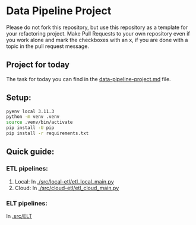 # Data Pipeline Project

Please do not fork this repository, but use this repository as a template for your refactoring project. Make Pull Requests to your own repository even if you work alone and mark the checkboxes with an x, if you are done with a topic in the pull request message.

## Project for today
The task for today you can find in the [data-pipeline-project.md](data-pipeline-project.md) file.

## Setup:
```bash
pyenv local 3.11.3
python -m venv .venv
source .venv/bin/activate
pip install -U pip
pip install -r requirements.txt
```

## Quick guide:

### ETL pipelines:
1.  Local: In [./src/local-etl/etl_local_main.py](./src/local-etl/etl_local_main.py)
2.  Cloud: In [./src/cloud-etl/etl_cloud_main.py](./src/cloud-etl/etl_cloud_main.py)

### ELT pipelines:
In [.src/ELT](./src/ELT)
